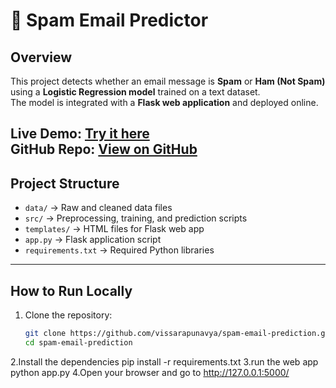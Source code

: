 # 📧 Spam Email Predictor  

##  Overview  
This project detects whether an email message is **Spam** or **Ham (Not Spam)** using a **Logistic Regression model** trained on a text dataset.  
The model is integrated with a **Flask web application** and deployed online.  

 **Live Demo:** [Try it here](https://spam-email-predictor-w7i4.onrender.com)  
 **GitHub Repo:** [View on GitHub](https://github.com/vissarapunavya/spam-email-prediction)  
---

## Project Structure  
- `data/` → Raw and cleaned data files  
- `src/` → Preprocessing, training, and prediction scripts  
- `templates/` → HTML files for Flask web app  
- `app.py` → Flask application script  
- `requirements.txt` → Required Python libraries  

---

##  How to Run Locally  

1. Clone the repository:  
   ```bash
   git clone https://github.com/vissarapunavya/spam-email-prediction.git
   cd spam-email-prediction
2.Install the dependencies
   pip install -r requirements.txt
3.run the web app
   python app.py
4.Open your browser and go to
  http://127.0.0.1:5000/


